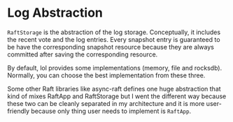 # Log Abstraction

`RaftStorage` is the abstraction of the log storage.
Conceptually, it includes the recent vote and the log entries. Every snapshot entry is guaranteed to be have the corresponding snapshot resource because they are always committed after saving the corresponding resource.

By default, lol provides some implementations (memory, file and rocksdb). Normally, you can choose the best implementation from these three.

Some other Raft libraries like async-raft defines one huge abstraction that kind of mixes RaftApp and RaftStorage but I went the different way because these two can be cleanly separated in my architecture and it is more user-friendly because only thing user needs to implement is `RaftApp`.